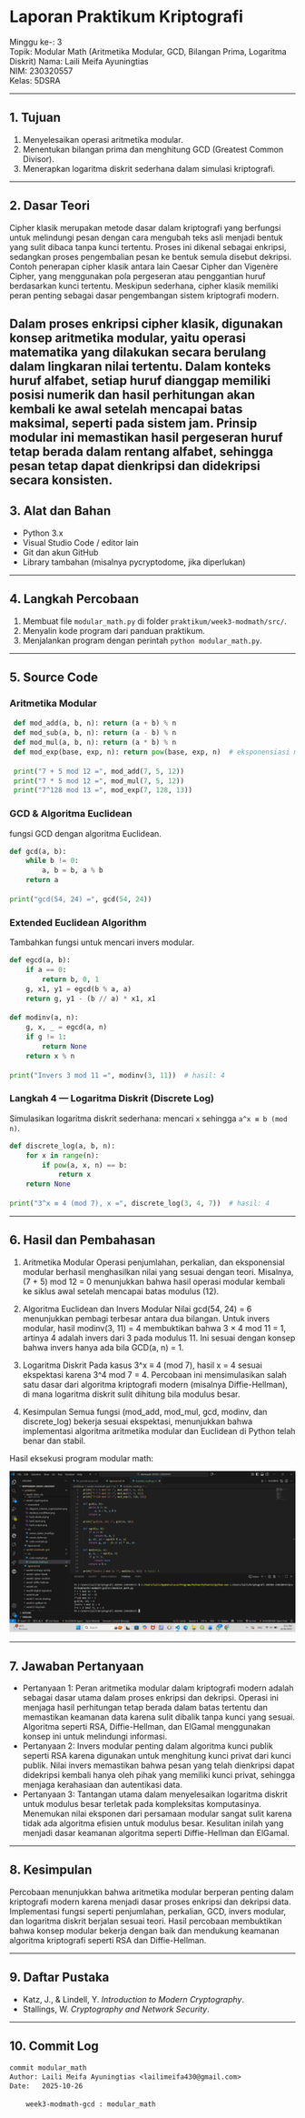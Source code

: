# Laporan Praktikum Kriptografi
Minggu ke-: 3  
Topik: Modular Math (Aritmetika Modular, GCD, Bilangan Prima, Logaritma Diskrit)
Nama: Laili Meifa Ayuningtias  
NIM: 230320557  
Kelas: 5DSRA  

---

## 1. Tujuan
1. Menyelesaikan operasi aritmetika modular.
2. Menentukan bilangan prima dan menghitung GCD (Greatest Common Divisor).
3. Menerapkan logaritma diskrit sederhana dalam simulasi kriptografi.
---

## 2. Dasar Teori
Cipher klasik merupakan metode dasar dalam kriptografi yang berfungsi untuk melindungi pesan dengan cara mengubah teks asli menjadi bentuk yang sulit dibaca tanpa kunci tertentu. Proses ini dikenal sebagai enkripsi, sedangkan proses pengembalian pesan ke bentuk semula disebut dekripsi. Contoh penerapan cipher klasik antara lain Caesar Cipher dan Vigenère Cipher, yang menggunakan pola pergeseran atau penggantian huruf berdasarkan kunci tertentu. Meskipun sederhana, cipher klasik memiliki peran penting sebagai dasar pengembangan sistem kriptografi modern.

Dalam proses enkripsi cipher klasik, digunakan konsep aritmetika modular, yaitu operasi matematika yang dilakukan secara berulang dalam lingkaran nilai tertentu. Dalam konteks huruf alfabet, setiap huruf dianggap memiliki posisi numerik dan hasil perhitungan akan kembali ke awal setelah mencapai batas maksimal, seperti pada sistem jam. Prinsip modular ini memastikan hasil pergeseran huruf tetap berada dalam rentang alfabet, sehingga pesan tetap dapat dienkripsi dan didekripsi secara konsisten.
---

## 3. Alat dan Bahan
- Python 3.x  
- Visual Studio Code / editor lain  
- Git dan akun GitHub  
- Library tambahan (misalnya pycryptodome, jika diperlukan)  

---

## 4. Langkah Percobaan
1. Membuat file `modular_math.py` di folder `praktikum/week3-modmath/src/`.
2. Menyalin kode program dari panduan praktikum.
3. Menjalankan program dengan perintah `python modular_math.py`.

---

## 5. Source Code

### Aritmetika Modular
```python
 def mod_add(a, b, n): return (a + b) % n
 def mod_sub(a, b, n): return (a - b) % n
 def mod_mul(a, b, n): return (a * b) % n
 def mod_exp(base, exp, n): return pow(base, exp, n)  # eksponensiasi modular

 print("7 + 5 mod 12 =", mod_add(7, 5, 12))
 print("7 * 5 mod 12 =", mod_mul(7, 5, 12))
 print("7^128 mod 13 =", mod_exp(7, 128, 13))
```
### GCD & Algoritma Euclidean
fungsi GCD dengan algoritma Euclidean.  
```python
def gcd(a, b):
    while b != 0:
        a, b = b, a % b
    return a

print("gcd(54, 24) =", gcd(54, 24))
```

### Extended Euclidean Algorithm
Tambahkan fungsi untuk mencari invers modular.  
```python
def egcd(a, b):
    if a == 0:
        return b, 0, 1
    g, x1, y1 = egcd(b % a, a)
    return g, y1 - (b // a) * x1, x1

def modinv(a, n):
    g, x, _ = egcd(a, n)
    if g != 1:
        return None
    return x % n

print("Invers 3 mod 11 =", modinv(3, 11))  # hasil: 4
```

### Langkah 4 — Logaritma Diskrit (Discrete Log)
Simulasikan logaritma diskrit sederhana: mencari `x` sehingga `a^x ≡ b (mod n)`.  
```python
def discrete_log(a, b, n):
    for x in range(n):
        if pow(a, x, n) == b:
            return x
    return None

print("3^x ≡ 4 (mod 7), x =", discrete_log(3, 4, 7))  # hasil: 4
```

---

## 6. Hasil dan Pembahasan
1. Aritmetika Modular
Operasi penjumlahan, perkalian, dan eksponensial modular berhasil menghasilkan nilai yang sesuai dengan teori. Misalnya, (7 + 5) mod 12 = 0 menunjukkan bahwa hasil operasi modular kembali ke siklus awal setelah mencapai batas modulus (12).

2. Algoritma Euclidean dan Invers Modular
Nilai gcd(54, 24) = 6 menunjukkan pembagi terbesar antara dua bilangan.
Untuk invers modular, hasil modinv(3, 11) = 4 membuktikan bahwa 3 × 4 mod 11 = 1, artinya 4 adalah invers dari 3 pada modulus 11. Ini sesuai dengan konsep bahwa invers hanya ada bila GCD(a, n) = 1.

3. Logaritma Diskrit
Pada kasus 3^x ≡ 4 (mod 7), hasil x = 4 sesuai ekspektasi karena 3^4 mod 7 = 4. Percobaan ini mensimulasikan salah satu dasar dari algoritma kriptografi modern (misalnya Diffie-Hellman), di mana logaritma diskrit sulit dihitung bila modulus besar.

4. Kesimpulan
Semua fungsi (mod_add, mod_mul, gcd, modinv, dan discrete_log) bekerja sesuai ekspektasi, menunjukkan bahwa implementasi algoritma aritmetika modular dan Euclidean di Python telah benar dan stabil.

Hasil eksekusi program modular math:

![Hasil Eksekusi](screenshots/hasil_eksekusi.png)

---

## 7. Jawaban Pertanyaan
- Pertanyaan 1: Peran aritmetika modular dalam kriptografi modern adalah sebagai dasar utama dalam proses enkripsi dan dekripsi. Operasi ini menjaga hasil perhitungan tetap berada dalam batas tertentu dan memastikan keamanan data karena sulit dibalik tanpa kunci yang sesuai. Algoritma seperti RSA, Diffie-Hellman, dan ElGamal menggunakan konsep ini untuk melindungi informasi.
- Pertanyaan 2: Invers modular penting dalam algoritma kunci publik seperti RSA karena digunakan untuk menghitung kunci privat dari kunci publik. Nilai invers memastikan bahwa pesan yang telah dienkripsi dapat didekripsi kembali hanya oleh pihak yang memiliki kunci privat, sehingga menjaga kerahasiaan dan autentikasi data.
- Pertanyaan 3: Tantangan utama dalam menyelesaikan logaritma diskrit untuk modulus besar terletak pada kompleksitas komputasinya. Menemukan nilai eksponen dari persamaan modular sangat sulit karena tidak ada algoritma efisien untuk modulus besar. Kesulitan inilah yang menjadi dasar keamanan algoritma seperti Diffie-Hellman dan ElGamal.

---

## 8. Kesimpulan
Percobaan menunjukkan bahwa aritmetika modular berperan penting dalam kriptografi modern karena menjadi dasar proses enkripsi dan dekripsi data. Implementasi fungsi seperti penjumlahan, perkalian, GCD, invers modular, dan logaritma diskrit berjalan sesuai teori. Hasil percobaan membuktikan bahwa konsep modular bekerja dengan baik dan mendukung keamanan algoritma kriptografi seperti RSA dan Diffie-Hellman.

---

## 9. Daftar Pustaka
- Katz, J., & Lindell, Y. *Introduction to Modern Cryptography*.  
- Stallings, W. *Cryptography and Network Security*.  

---

## 10. Commit Log
```
commit modular_math
Author: Laili Meifa Ayuningtias <lailimeifa430@gmail.com>
Date:   2025-10-26

    week3-modmath-gcd : modular_math
```
